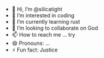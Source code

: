 - 👋 Hi, I’m @silicatight
- 👀 I’m interested in coding
- 🌱 I’m currently learning rust
- 💞️ I’m looking to collaborate on God
- 📫 How to reach me ... try
- 😄 Pronouns: ...
- ⚡ Fun fact: Justice

<!---
silicatight/silicatight is a ✨ special ✨ repository because its `README.md` (this file) appears on your GitHub profile.
You can click the Preview link to take a look at your changes.
--->
